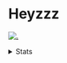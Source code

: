 # Heyzzz  

[![.](https://skillicons.dev/icons?i=js,java)](https://skillicons.dev)  

<details>
<summary>Stats</summary
<!--START_SECTION:waka-->

```txt
JavaScript   10 hrs 4 mins   █████████████████▒░░░░░░░   69.10 %
TypeScript   1 hr 51 mins    ███▒░░░░░░░░░░░░░░░░░░░░░   12.77 %
Other        1 hr 42 mins    ███░░░░░░░░░░░░░░░░░░░░░░   11.69 %
SSH Config   20 mins         ▓░░░░░░░░░░░░░░░░░░░░░░░░   02.30 %
HTML         14 mins         ▒░░░░░░░░░░░░░░░░░░░░░░░░   01.64 %
```

<!--END_SECTION:waka-->
</details>
